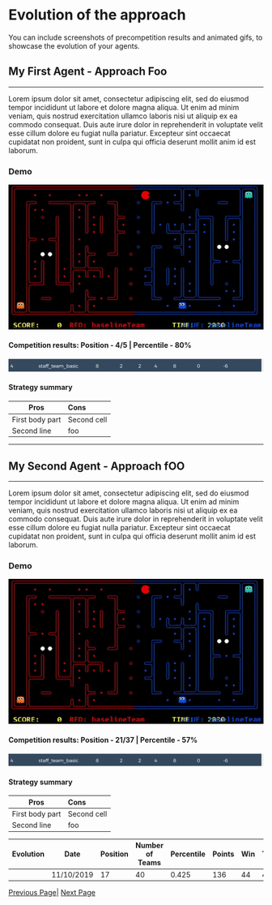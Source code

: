 # Evolution of the approach

You can include screenshots of precompetition results and animated gifs, to showcase the evolution of your agents.

## My First Agent - Approach Foo
----

Lorem ipsum dolor sit amet, consectetur adipiscing elit, sed do eiusmod tempor incididunt ut labore et dolore magna aliqua. Ut enim ad minim veniam, quis nostrud exercitation ullamco laboris nisi ut aliquip ex ea commodo consequat. Duis aute irure dolor in reprehenderit in voluptate velit esse cillum dolore eu fugiat nulla pariatur. Excepteur sint occaecat cupidatat non proident, sunt in culpa qui officia deserunt mollit anim id est laborum.

### Demo

![Demo 1](demo1.gif)

#### Competition results: Position - 4/5 | Percentile - 80%

![Demo 1](standing1.png)

#### Strategy summary

| Pros | Cons |
|-----------------|:-------------|
| First body part | Second cell  |
| Second line     | foo          |
----
## My Second Agent - Approach fOO
----


Lorem ipsum dolor sit amet, consectetur adipiscing elit, sed do eiusmod tempor incididunt ut labore et dolore magna aliqua. Ut enim ad minim veniam, quis nostrud exercitation ullamco laboris nisi ut aliquip ex ea commodo consequat. Duis aute irure dolor in reprehenderit in voluptate velit esse cillum dolore eu fugiat nulla pariatur. Excepteur sint occaecat cupidatat non proident, sunt in culpa qui officia deserunt mollit anim id est laborum.
### Demo

![Demo 1](demo1.gif)

#### Competition results: Position - 21/37 | Percentile - 57%

![Demo 1](standing1.png)

#### Strategy summary

| Pros | Cons |
|-----------------|:-------------|
| First body part | Second cell  |
| Second line     | foo          |

Evolution| Date |Position|Number of Teams|Percentile |Points	|Win	|Tie	|Lost	|TOTAL	|FAILED|	Score Balance|
|--------|---|---|---|---|---|---|---|---|---|---|---|
||11/10/2019|17|40|0.425|136|44|4|30|78|0|-34|

[Previous Page](/3_approach_evolution)| [Next Page](/4_conclusion)